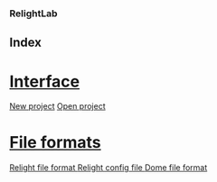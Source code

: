 ### RelightLab

##  Index

# <a href="interface/index.md"> Interface </a>

<a href="interface/new_project.md"> New project</a>
<a href="interface/open_project.md"> Open project</a>

# <a href="formats/index.md"> File formats </a>

<a href="formats/relight.md"> Relight file format </a>
<a href="formats/config.md"> Relight config file </a>
<a href="formats/dome.md"> Dome file format </a>

